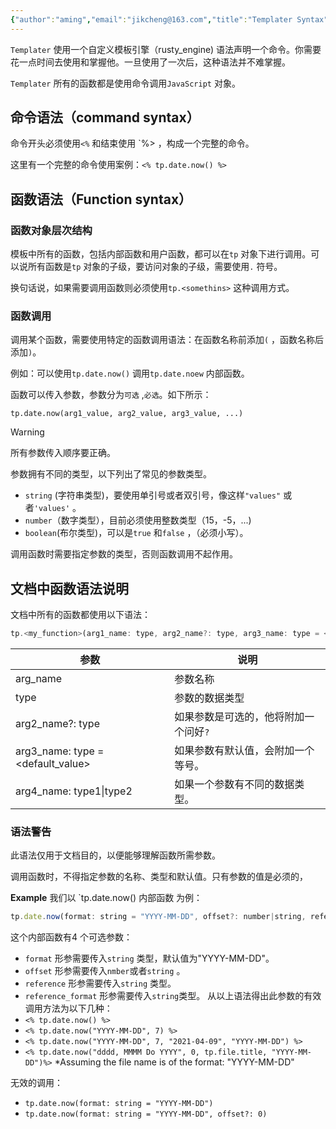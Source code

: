 ```yaml
---
{"author":"aming","email":"jikcheng@163.com","title":"Templater Syntax","creation_date":"2022-11-27 13:03","Last modified date":"2022-11-27 18:48","tags":"Templater Syntax","File Folder with relative path":"soft/Doc/obsidian/Plugin/Templater","remark":null,"other":null,"dg-publish":true,"permalink":"/soft/doc/obsidian/plugin/templater/templater-syntax/","dgPassFrontmatter":true}
---
```



`Templater` 使用一个自定义模板引擎（rusty_engine) 语法声明一个命令。你需要花一点时间去使用和掌握他。一旦使用了一次后，这种语法并不难掌握。

`Templater` 所有的函数都是使用命令调用`JavaScript` 对象。

## 命令语法（command syntax）
命令开头必须使用`<%` 和结束使用 `%> ，构成一个完整的命令。

这里有一个完整的命令使用案例：`<% tp.date.now() %>` 

## 函数语法（Function syntax）
### 函数对象层次结构
模板中所有的函数，包括内部函数和用户函数，都可以在`tp` 对象下进行调用。可以说所有函数是`tp` 对象的子级，要访问对象的子级，需要使用`.` 符号。

换句话说，如果需要调用函数则必须使用`tp.<somethins>` 这种调用方式。

### 函数调用
调用某个函数，需要使用特定的函数调用语法：在函数名称前添加`(` ，函数名称后添加`)`。


例如：可以使用`tp.date.now()` 调用`tp.date.noew` 内部函数。


函数可以传入参数，参数分为`可选` ,`必选`。如下所示：
```
tp.date.now(arg1_value, arg2_value, arg3_value, ...)
```

> [!warning]
> 所有参数传入顺序要正确。

参数拥有不同的类型，以下列出了常见的参数类型。

- `string` (字符串类型)，要使用单引号或者双引号，像这样`"values"` 或者`'values'` 。
- `number`（数字类型），目前必须使用整数类型（15，-5，...)
- `boolean`(布尔类型)，可以是`true` 和`false` ，（必须小写）。

调用函数时需要指定参数的类型，否则函数调用不起作用。

## 文档中函数语法说明

文档中所有的函数都使用以下语法：
```javascript
tp.<my_function>(arg1_name: type, arg2_name?: type, arg3_name: type = <default_value>, arg4_name: type1|type2, ...)
```

| 参数                              | 说明                                  |
| --------------------------------- | ------------------------------------- |
| arg_name                          | 参数名称                              |
| type                              | 参数的数据类型                        |
| arg2_name?: type                  | 如果参数是可选的，他将附加一个问好`?` |
| arg3_name: type = <default_value> | 如果参数有默认值，会附加一个等号。    |
| arg4_name: type1\|type2           | 如果一个参数有不同的数据类型。        | 

### 语法警告
此语法仅用于文档目的，以便能够理解函数所需参数。

调用函数时，不得指定参数的名称、类型和默认值。只有参数的值是必须的，

**Example**
我们以 `tp.date.now() 内部函数 为例：
```javascript
tp.date.now(format: string = "YYYY-MM-DD", offset?: number|string, reference?: string, reference_format?: string)
```

这个内部函数有4 个可选参数：
- `format` 形参需要传入`string` 类型，默认值为"YYYY-MM-DD"。
- `offset` 形参需要传入`nmber`或者`string` 。
- `reference` 形参需要传入`string` 类型。
- `reference_format` 形参需要传入`string`类型。
从以上语法得出此参数的有效调用方法为以下几种：
-   `<% tp.date.now() %>`
-   `<% tp.date.now("YYYY-MM-DD", 7) %>`
-   `<% tp.date.now("YYYY-MM-DD", 7, "2021-04-09", "YYYY-MM-DD") %>`
-   `<% tp.date.now("dddd, MMMM Do YYYY", 0, tp.file.title, "YYYY-MM-DD")%>` *Assuming the file name is of the format: "YYYY-MM-DD"

无效的调用：
-   `tp.date.now(format: string = "YYYY-MM-DD")`
-   `tp.date.now(format: string = "YYYY-MM-DD", offset?: 0)`